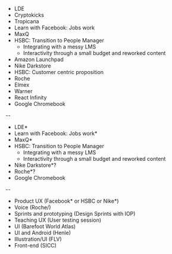 - LDE
- Cryptokicks
- Tropicana
- Learn with Facebook: Jobs work
- MaxQ
- HSBC: Transition to People Manager
	- Integrating with a messy LMS
	- Interactivity through a small budget and reworked content 
- Amazon Launchpad
- Nike Darkstore
- HSBC: Customer centric proposition
- Roche
- Elmex
- Warner
- React Infinity
- Google Chromebook

--

- LDE*
- Learn with Facebook: Jobs work*
- MaxQ*
- HSBC: Transition to People Manager
	- Integrating with a messy LMS
	- Interactivity through a small budget and reworked content 
- Nike Darkstore*?
- Roche*?
- Google Chromebook

--


- Product UX (Facebook* or HSBC or Nike*)
- Voice (Roche/)
- Sprints and prototyping (Design Sprints with IOP) 
- Teaching UX (User testing session)
- UI (Barefoot World Atlas)
- UI and Android (Henle)  
- Illustration/UI (FLV)
- Front-end (SICC)
